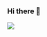 ### Hi there 👋

<a href="https://github.com/laksono/">
  <img align="center" src="https://github-readme-stats.vercel.app/api/top-langs/?username=laksono&layout=compact&theme=radical&hide_border=false" />
</a>
<!--
**laksono/laksono** is a ✨ _special_ ✨ repository because its `README.md` (this file) appears on your GitHub profile.

Here are some ideas to get you started:

- 🔭 I’m currently working on ...
- 🌱 I’m currently learning ...
- 👯 I’m looking to collaborate on ...
- 🤔 I’m looking for help with ...
- 💬 Ask me about ...
- 📫 How to reach me: ...
- 😄 Pronouns: ...
- ⚡ Fun fact: ...
-->
